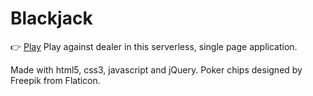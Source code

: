 # Blackjack
👉 [Play](http://testblackjack.s3-website.us-east-2.amazonaws.com/)
Play against dealer in this serverless, single page application.

Made with html5, css3, javascript and jQuery.
Poker chips designed by Freepik from Flaticon.
